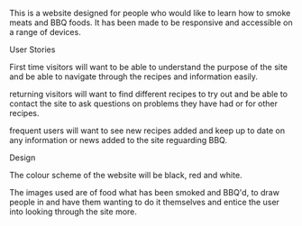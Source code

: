 This is a website designed for people who would like to learn how to smoke meats and BBQ foods. It has been made to be responsive and accessible on a range of devices. 


User Stories

First time visitors will want to be able to understand the purpose of the site and be able to navigate through the recipes and information easily.

returning visitors will want to find different recipes to try out and be able to contact the site to ask questions on problems they have had or for other recipes.

frequent users will want to see new recipes added and keep up to date on any information or news added to the site reguarding BBQ.


Design 

The colour scheme of the website will be black, red and white.

The images used are of food what has been smoked and BBQ'd, to draw people in and have them wanting to do it themselves and entice the user into looking through the site more.

